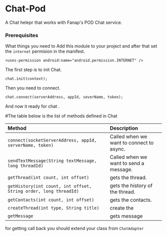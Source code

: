 # Chat-Pod
A Chat helepr that works with Fanap's POD Chat service.

### Prerequisites

What things you need to Add this module to your project and after that set the `internet` permision in the manifest.
```
<uses-permission android:name="android.permission.INTERNET" />
```

The first step is to init Chat.
```
chat.init(context);
```
Then you need to connect.
```
chat.connect(serverAddress, appId, severName, token);
```
And now it ready for chat .

#The table below is the list of  methods defined in Chat 

| Method                        | Description                                          |
|:------------------------------|:-----------------------------------------------------|
| `connect(socketServerAddress, appId, serverName, token)`         | Called when we want to connect to async. |
| `sendTextMessage(String textMessage, long threadId)`               | Called when we want to send a message.             |
| `getThread(int count, int offset)`             | gets the thread.           |
| `getHistory(int count, int offset, String order, long threadId)`                |  gets the history of the thread.                |
| `getContacts(int count, int offset)`                 | gets the contacts.        |
| `createThread(int type, String title)`         | create the       |
| `getMessage`         | gets message       |

for getting call back you should extend your class from `ChatAdapter` 
